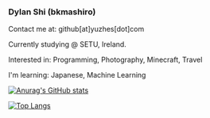 ### Dylan Shi (bkmashiro)

Contact me at: github[at]yuzhes[dot]com

Currently studying @ SETU, Ireland.

Interested in: Programming, Photography, Minecraft, Travel

I'm learning: Japanese, Machine Learning

[![Anurag's GitHub stats](https://github-readme-stats.vercel.app/api?username=bkmashiro&show_icons=true&&count_private=true&theme=radical&hide_rank=true)](https://github.com/anuraghazra/github-readme-stats)

[![Top Langs](https://github-readme-stats.vercel.app/api/top-langs/?username=bkmashiro)](https://github.com/anuraghazra/github-readme-stats)

<!-- [![Harlok's wakatime stats](https://github-readme-stats.vercel.app/api/wakatime?username=bkmashiro)](https://github.com/anuraghazra/github-readme-stats) -->
